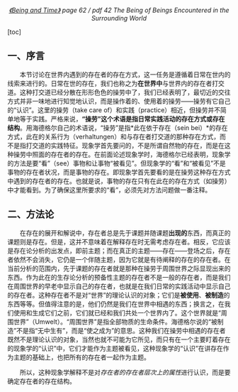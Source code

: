 <center>
<em>
<a href = "
https://cdn.swordofmorning.com/SwordofMorning/Article%20PDF/Philosophy/Heidegger/Being-and-Time.pdf
">《Being and Time》</a> page 62 / pdf 42
The Being of Beings Encountered in the Surrounding World
</em>
</center>

[toc]

## 一、序言

&emsp;&emsp;本节讨论在世界内遇到的存在者的存在方式，这一任务是遵循着日常在世内的线索来进行的。日常在世的存在，我们也称之为**在世界中**与世界内的存在者打交道。这种打交道已经分散在形形色色的操劳中了，我们已经表明了，最切近的交往方式并非一味地进行知觉地认识，而是操作着的、使用着的操劳——操劳有它自己的“认识”。这里的操劳（take care of）和实践（practice）相近，但操劳并不简单地等于实践。严格来说，**“操劳”这个术语是指日常实践活动的存在方式或存在结构**。用海德格尔自己的术语说，“操劳”是指*此在依于存在（sein bei）*的存在方式，此在的关系行为（verhaltungen）和与存在者打交道的那种存在方式，而不是指打交道的实践特征。现象学首先要问的，不是所谓自然物的存在，而是在这种操劳中照面的存在者的存在。在前面论述现象学时，海德格尔已经表明，现象学的方法是要“看”（see）事物和让事物“被看见”。但现象学的“看”和“被看见”不是事物的存在者状况，而是事物的存在。即现象学首先要看的是在操劳这种存在方式中遇到的存在者的存在。也就是说，事物的存在只有在此在的存在方式（如操劳）中才能看到。为了确保这里所要求的“看”，必须先对方法问题做一番注释。

## 二、方法论

&emsp;&emsp;在存在的展开和解说中，存在者总是先于课题并随课题**出现的**东西，而真正的课题则是存在。但是，这并不意味着在解释存在时无需考虑存在者。相反，它应该是存在论分析的出发点，即前主题；而在真正的主题——存在——登场之后，存在者依然不会消失，它仍是一个伴随主题，因为它就是有待阐释的存在的存在者。在当前分析的范围内，先于课题的存在者就是那种在操劳于周围世界之际显现出来的东西。作为此在的生存论分析的预备性主题的存在者不是一般的存在者，而是我们在周围世界的早老中显示自己的存在者，也就是在我们日常的实践活动中显示自己的存在者。这种存在者不是对“世界”的理论认识的对象；它们是**被使用**、**被制造**的东西等等。但值得注意的是，他们仍然是我们在世界中相遇的东西；换言之，在我们使用和生成它们之前，它们就已经和我们共处一个世界内了。这个世界就是“周围世界”（Umwelt）。“周围世界”是指全部物质的生命条件。海德格尔说的“被制造”不是指“无中生有”，而是“使之成为”的意思。这种我们在操劳中相遇的存在者既然不是理论认识的对象，当然也就不可能为它所见，而只有在一个主要盯着存在的现象学的“认识”中，它们才能作为主题被看见，这种现象学的“认识”在讲存在作为主题的基础上，也把所有的存在者一起作为主题。

&emsp;&emsp;所以，这种现象学解释不是对*存在者的存在者层次上的属性*进行认识，而是要确定存在者的存在结构。